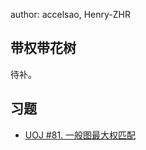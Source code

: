 author: accelsao, Henry-ZHR

## 带权带花树

待补。

## 习题

-   [UOJ #81. 一般图最大权匹配](https://uoj.ac/problem/81)
